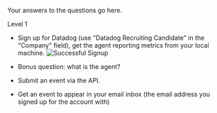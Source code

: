 Your answers to the questions go here.

Level 1

* Sign up for Datadog (use "Datadog Recruiting Candidate" in the "Company" field), get the agent reporting metrics from your local machine.
![Successful Signup](../imgs/agent_setup.png "Signup")

* Bonus question: what is the agent?
* Submit an event via the API.
* Get an event to appear in your email inbox (the email address you signed up for the account with)
